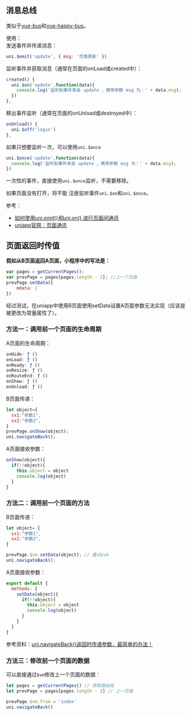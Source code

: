 <a name="scqXx"></a>
## 消息总线
类似于[vue-bus](https://www.npmjs.com/package/vue-bus)和[vue-happy-bus](https://github.com/tangdaohai/vue-happy-bus)。

使用：<br />发送事件并传递消息：
```javascript
uni.$emit('update', { msg: '页面更新' })
```
监听事件并获取消息（通常在页面的onLoad或created中）：
```javascript
created() {
  uni.$on('update',function(data){
    console.log('监听到事件来自 update ，携带参数 msg 为：' + data.msg);
  })
},
```

移出事件监听（通常在页面的onUnload或destroyed中）：
```javascript
onUnload() {
  uni.$off('login')
},
```

如果只想要监听一次，可以使用`uni.$once`
```javascript
uni.$once('update',function(data){
  console.log('监听到事件来自 update ，携带参数 msg 为：' + data.msg);
})
```
一次性的事件，直接使用`uni.$once`监听，不需要移除。

如果页面没有打开，将不能 注册监听事件`uni.$on`和`uni.$once`。



参考：

- [如何使用uni.$emit()和uni.$on() 进行页面间通讯](https://ask.dcloud.net.cn/article/36010)
- [uniapp官网：页面通讯](https://uniapp.dcloud.io/api/window/communication)


<a name="egSr2"></a>
## 页面返回时传值
**假如从B页面返回A页面，小程序中的写法是：**
```javascript
var pages = getCurrentPages();
var prevPage = pages[pages.length - 2]; //上一个页面
prevPage.setData({
	mdata: 1
})
```
经过测试，在uniapp中使用B页面使用setData设置A页面参数无法实现（应该是被更改为常量属性了）。

<a name="qNSWb"></a>
### 方法一：调用前一个页面的生命周期
A页面的生命周期：
```javascript
onHide: ƒ ()
onLoad: ƒ ()
onReady: ƒ ()
onResize: ƒ ()
onRouteEnd: ƒ ()
onShow: ƒ ()
onUnload: ƒ ()
```
B页面传递：
```javascript
let object={
  sx1:"参数1",
  sx2:"参数2",
}
prevPage.onShow(object);
uni.navigateBack();
```
A页面接收参数：
```javascript
onShow(object){
  if(!!object){
    this.object = object
  	console.log(object)
  }
}
```

<a name="ENsPq"></a>
### 方法二：调用前一个页面的方法
B页面传递：
```javascript
let object= {
  sx1:"参数1",
  sx2:"参数2",
}

prevPage.$vm.setData(object); // 重点$vm
uni.navigateBack();
```
A页面接收参数：
```javascript
export default {
  methods: {
    setData(object){
      if(!!object){
        this.object = object
        console.log(object)
      }
    }
  }
}
```
参考资料：[uni.navigateBack()返回时传递参数，最简单的办法！](https://ask.dcloud.net.cn/article/36845)

<a name="ONDLZ"></a>
### 方法三：修改前一个页面的数据
可以直接通过`$vm`修改上一个页面的数据：
```javascript
let pages = getCurrentPages() // 获取路由栈
let prevPage = pages[pages.length - 2] // 上一页面

prevPage.$vm.from = 'index'
uni.navigateBack()
```

